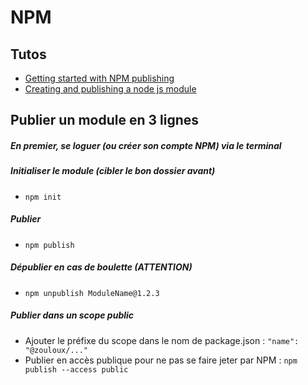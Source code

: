 # NPM



## Tutos
- [Getting started with NPM publishing](https://gist.github.com/coolaj86/1318304)
- [Creating and publishing a node js module](https://quickleft.com/blog/creating-and-publishing-a-node-js-module/)



## Publier un module en 3 lignes

##### En premier, se loguer (ou créer son compte NPM) via le terminal

##### Initialiser le module (cibler le bon dossier avant)
- `npm init`

##### Publier
- `npm publish`

##### Dépublier en cas de boulette (ATTENTION)
- `npm unpublish ModuleName@1.2.3`

##### Publier dans un scope public
- Ajouter le préfixe du scope dans le nom de package.json : `"name": "@zouloux/..."`
- Publier en accès publique pour ne pas se faire jeter par NPM : `npm publish --access public`
